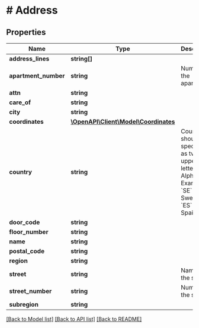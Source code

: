 # # Address

## Properties

Name | Type | Description | Notes
------------ | ------------- | ------------- | -------------
**address_lines** | **string[]** |  | [optional]
**apartment_number** | **string** | Number of the apartment. | [optional]
**attn** | **string** |  | [optional]
**care_of** | **string** |  | [optional]
**city** | **string** |  | [optional]
**coordinates** | [**\OpenAPI\Client\Model\Coordinates**](Coordinates.md) |  | [optional]
**country** | **string** | Country should be specified as two uppercase letters (ISO Alpha-2). Example &#x60;SE&#x60; for Sweden, &#x60;ES&#x60; for Spain. | [optional]
**door_code** | **string** |  | [optional]
**floor_number** | **string** |  | [optional]
**name** | **string** |  | [optional]
**postal_code** | **string** |  | [optional]
**region** | **string** |  | [optional]
**street** | **string** | Name of the street. | [optional]
**street_number** | **string** | Number of the street. | [optional]
**subregion** | **string** |  | [optional]

[[Back to Model list]](../../README.md#models) [[Back to API list]](../../README.md#endpoints) [[Back to README]](../../README.md)
